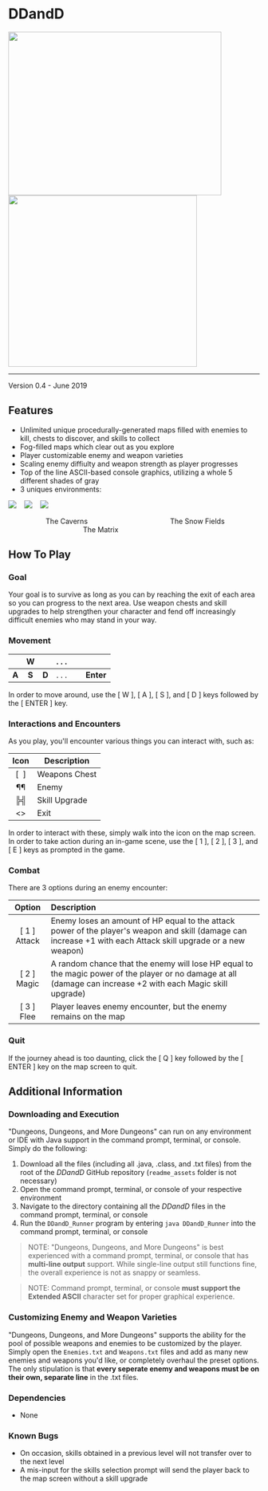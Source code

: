 # DDandD
  
<img src="https://github.com/arzafiruddin/DDandMoreD/blob/d739a5978eb8aa129c03815dbf010dbac268e5b1/readme_assets/logo.jpg" width="427" height="328"> <img src="https://github.com/arzafiruddin/DDandMoreD/blob/221033faf4110f1a7e750cc59bf40fba888956e3/readme_assets/cavedemogif.gif" width="378" height="344">

---

Version 0.4 - June 2019

## Features
- Unlimited unique procedurally-generated maps filled with enemies to kill, chests to discover, and skills to collect
- Fog-filled maps which clear out as you explore
- Player customizable enemy and weapon varieties
- Scaling enemy diffiulty and weapon strength as player progresses
- Top of the line ASCII-based console graphics, utilizing a whole 5 different shades of gray
- 3 uniques environments:

<img src="https://github.com/arzafiruddin/DDandMoreD/blob/c973595ed970a295cad71cd7e941f0d1f37e4478/readme_assets/cavegengif.gif"> &nbsp;&nbsp; <img src="https://github.com/arzafiruddin/DDandMoreD/blob/c973595ed970a295cad71cd7e941f0d1f37e4478/readme_assets/snowgengif.gif"> &nbsp;&nbsp; <img src="https://github.com/arzafiruddin/DDandMoreD/blob/c973595ed970a295cad71cd7e941f0d1f37e4478/readme_assets/matrixgengif.gif">

&nbsp;&nbsp;&nbsp;&nbsp;&nbsp;&nbsp;&nbsp;&nbsp;&nbsp;&nbsp;&nbsp;&nbsp;&nbsp;&nbsp;&nbsp;&nbsp;&nbsp;&nbsp; The Caverns &nbsp;&nbsp;&nbsp;&nbsp;&nbsp;&nbsp;&nbsp;&nbsp;&nbsp;&nbsp;&nbsp;&nbsp;&nbsp;&nbsp;&nbsp;&nbsp;&nbsp;&nbsp;&nbsp;&nbsp;&nbsp;&nbsp;&nbsp;&nbsp;&nbsp;&nbsp;&nbsp;&nbsp;&nbsp;&nbsp;&nbsp;&nbsp;&nbsp;&nbsp;&nbsp;&nbsp;&nbsp;&nbsp;&nbsp;&nbsp; The Snow Fields &nbsp;&nbsp;&nbsp;&nbsp;&nbsp;&nbsp;&nbsp;&nbsp;&nbsp;&nbsp;&nbsp;&nbsp;&nbsp;&nbsp;&nbsp;&nbsp;&nbsp;&nbsp;&nbsp;&nbsp;&nbsp;&nbsp;&nbsp;&nbsp;&nbsp;&nbsp;&nbsp;&nbsp;&nbsp;&nbsp;&nbsp;&nbsp;&nbsp;&nbsp;&nbsp;&nbsp;&nbsp; The Matrix

## How To Play
### Goal

Your goal is to survive as long as you can by reaching the exit of each area so you can progress to the next area. Use weapon chests and skill upgrades to help strengthen your character and fend off increasingly difficult enemies who may stand in your way.

### Movement

|     |  W  |     | . . . |                                       |
|:---:|:---:|:---:|:-----:|:-------------------------------------:|
|**A**|**S**|**D**| . . . |&nbsp;&nbsp;&nbsp;&nbsp;&nbsp;**Enter**|

In order to move around, use the [ W ], [ A ], [ S ], and [ D ] keys followed by the [ ENTER ] key.

### Interactions and Encounters

As you play, you'll encounter various things you can interact with, such as:

| Icon           | Description   |
|:--------------:|---------------|
| [&nbsp;&nbsp;] | Weapons Chest |
|  ¶¶            | Enemy         |
|  ╠╣            | Skill Upgrade |
|  <>            | Exit          |

In order to interact with these, simply walk into the icon on the map screen. In order to take action during an in-game scene, use the [ 1 ], [ 2 ], [ 3 ], and [ E ] keys as prompted in the game.

### Combat

There are 3 options during an enemy encounter:

|   Option   | Description                                                                                                                                                   |
|:----------:|:--------------------------------------------------------------------------------------------------------------------------------------------------------------|
|[ 1 ] Attack| Enemy loses an amount of HP equal to the attack power of the player's weapon and skill (damage can increase +1 with each Attack skill upgrade or a new weapon)|
|[ 2 ] Magic | A random chance that the enemy will lose HP equal to the magic power of the player or no damage at all (damage can increase +2 with each Magic skill upgrade) |
|[ 3 ] Flee  | Player leaves enemy encounter, but the enemy remains on the map                                                                                               |

### Quit

If the journey ahead is too daunting, click the [ Q ] key followed by the [ ENTER ] key on the map screen to quit.

## Additional Information
### Downloading and Execution

"Dungeons, Dungeons, and More Dungeons" can run on any environment or IDE with Java support in the command prompt, terminal, or console. Simply do the following:
1) Download all the files (including all .java, .class, and .txt files) from the root of the *DDandD* GitHub repository (`readme_assets` folder is not necessary) 
2) Open the command prompt, terminal, or console of your respective environment
3) Navigate to the directory containing all the *DDandD* files in the command prompt, terminal, or console
4) Run the `DDandD_Runner` program by entering `java DDandD_Runner` into the command prompt, terminal, or console
> NOTE: "Dungeons, Dungeons, and More Dungeons" is best experienced with a command prompt, terminal, or console that has **multi-line output** support. While single-line output still functions fine, the overall experience is not as snappy or seamless.

> NOTE: Command prompt, terminal, or console **must support the Extended ASCII** character set for proper graphical experience.

### Customizing Enemy and Weapon Varieties

"Dungeons, Dungeons, and More Dungeons" supports the ability for the pool of possible weapons and enemies to be customized by the player. Simply open the `Enemies.txt` and `Weapons.txt` files and add as many new enemies and weapons you'd like, or completely overhaul the preset options. The only stipulation is that **every seperate enemy and weapons must be on their own, separate line** in the .txt files.

### Dependencies
- None

### Known Bugs
- On occasion, skills obtained in a previous level will not transfer over to the next level
- A mis-input for the skills selection prompt will send the player back to the map screen without a skill upgrade
